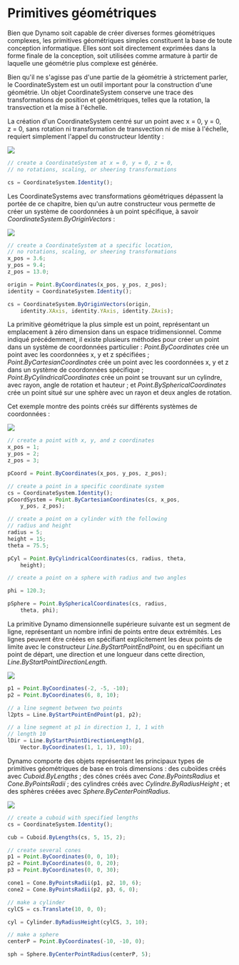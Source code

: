 # Primitives géométriques

Bien que Dynamo soit capable de créer diverses formes géométriques complexes, les primitives géométriques simples constituent la base de toute conception informatique. Elles sont soit directement exprimées dans la forme finale de la conception, soit utilisées comme armature à partir de laquelle une géométrie plus complexe est générée.

Bien qu'il ne s'agisse pas d'une partie de la géométrie à strictement parler, le CoordinateSystem est un outil important pour la construction d'une géométrie. Un objet CoordinateSystem conserve une trace des transformations de position et géométriques, telles que la rotation, la transvection et la mise à l'échelle.

La création d'un CoordinateSystem centré sur un point avec x = 0, y = 0, z = 0, sans rotation ni transformation de transvection ni de mise à l'échelle, requiert simplement l'appel du constructeur Identity :

![](images/12-2/GeometricPrimitives_01.png)

```js
// create a CoordinateSystem at x = 0, y = 0, z = 0,
// no rotations, scaling, or sheering transformations

cs = CoordinateSystem.Identity();
```

Les CoordinateSystems avec transformations géométriques dépassent la portée de ce chapitre, bien qu'un autre constructeur vous permette de créer un système de coordonnées à un point spécifique, à savoir *CoordinateSystem.ByOriginVectors* :

![](images/12-2/GeometricPrimitives_02.png)

```js
// create a CoordinateSystem at a specific location,
// no rotations, scaling, or sheering transformations
x_pos = 3.6;
y_pos = 9.4;
z_pos = 13.0;

origin = Point.ByCoordinates(x_pos, y_pos, z_pos);
identity = CoordinateSystem.Identity();

cs = CoordinateSystem.ByOriginVectors(origin,
    identity.XAxis, identity.YAxis, identity.ZAxis);
```

La primitive géométrique la plus simple est un point, représentant un emplacement à zéro dimension dans un espace tridimensionnel. Comme indiqué précédemment, il existe plusieurs méthodes pour créer un point dans un système de coordonnées particulier : *Point.ByCoordinates* crée un point avec les coordonnées x, y et z spécifiées ; *Point.ByCartesianCoordinates* crée un point avec les coordonnées x, y et z dans un système de coordonnées spécifique ; *Point.ByCylindricalCoordinates* crée un point se trouvant sur un cylindre, avec rayon, angle de rotation et hauteur ; et *Point.BySphericalCoordinates* crée un point situé sur une sphère avec un rayon et deux angles de rotation.

Cet exemple montre des points créés sur différents systèmes de coordonnées :

![](images/12-2/GeometricPrimitives_03.png)

```js
// create a point with x, y, and z coordinates
x_pos = 1;
y_pos = 2;
z_pos = 3;

pCoord = Point.ByCoordinates(x_pos, y_pos, z_pos);

// create a point in a specific coordinate system
cs = CoordinateSystem.Identity();
pCoordSystem = Point.ByCartesianCoordinates(cs, x_pos,
    y_pos, z_pos);

// create a point on a cylinder with the following
// radius and height
radius = 5;
height = 15;
theta = 75.5;

pCyl = Point.ByCylindricalCoordinates(cs, radius, theta,
    height);

// create a point on a sphere with radius and two angles

phi = 120.3;

pSphere = Point.BySphericalCoordinates(cs, radius, 
    theta, phi);
```

La primitive Dynamo dimensionnelle supérieure suivante est un segment de ligne, représentant un nombre infini de points entre deux extrémités. Les lignes peuvent être créées en spécifiant explicitement les deux points de limite avec le constructeur *Line.ByStartPointEndPoint*, ou en spécifiant un point de départ, une direction et une longueur dans cette direction, *Line.ByStartPointDirectionLength*.

![](images/12-2/GeometricPrimitives_04.png)

```js
p1 = Point.ByCoordinates(-2, -5, -10);
p2 = Point.ByCoordinates(6, 8, 10);

// a line segment between two points
l2pts = Line.ByStartPointEndPoint(p1, p2); 

// a line segment at p1 in direction 1, 1, 1 with 
// length 10
lDir = Line.ByStartPointDirectionLength(p1,
    Vector.ByCoordinates(1, 1, 1), 10);
```

Dynamo comporte des objets représentant les principaux types de primitives géométriques de base en trois dimensions : des cuboïdes créés avec *Cuboid.ByLengths* ; des cônes créés avec *Cone.ByPointsRadius* et *Cone.ByPointsRadii* ; des cylindres créés avec *Cylindre.ByRadiusHeight* ; et des sphères créées avec *Sphere.ByCenterPointRadius*.

![](images/12-2/GeometricPrimitives_05.png)

```js
// create a cuboid with specified lengths
cs = CoordinateSystem.Identity();

cub = Cuboid.ByLengths(cs, 5, 15, 2);

// create several cones
p1 = Point.ByCoordinates(0, 0, 10);
p2 = Point.ByCoordinates(0, 0, 20);
p3 = Point.ByCoordinates(0, 0, 30);

cone1 = Cone.ByPointsRadii(p1, p2, 10, 6);
cone2 = Cone.ByPointsRadii(p2, p3, 6, 0);

// make a cylinder
cylCS = cs.Translate(10, 0, 0);

cyl = Cylinder.ByRadiusHeight(cylCS, 3, 10);

// make a sphere
centerP = Point.ByCoordinates(-10, -10, 0);

sph = Sphere.ByCenterPointRadius(centerP, 5);
```

